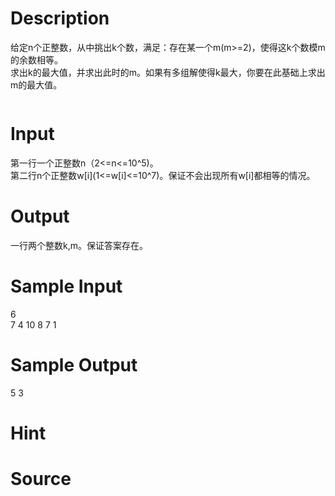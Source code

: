 
# Description

<div class="content"><div>给定n个正整数，从中挑出k个数，满足：存在某一个m(m&gt;=2)，使得这k个数模m的余数相等。</div>
<div></div>
<div>求出k的最大值，并求出此时的m。如果有多组解使得k最大，你要在此基础上求出m的最大值。</div>
<div></div>
<pre style="font-size: 13px; text-align: justify; color: rgb(68, 68, 68); line-height: 18px;"></pre>
<p></p></div>

# Input

<div class="content"><div>第一行一个正整数n（2&lt;=n&lt;=10^5)。</div>
<div>
<div></div>
<div>第二行n个正整数w[i](1&lt;=w[i]&lt;=10^7)。保证不会出现所有w[i]都相等的情况。</div>
<div></div>
</div>
<p></p></div>

# Output

<div class="content"><div>一行两个整数k,m。保证答案存在。</div>
<div>
<div></div>
</div>
<p></p></div>

# Sample Input

<div class="content"><span class="sampledata">6<br/>
7 4 10 8 7 1</span></div>

# Sample Output

<div class="content"><span class="sampledata">5 3</span></div>

# Hint

<div class="content"><p></p></div>

# Source

<div class="content"><p><a href="problemset.php?search="></a></p></div>

